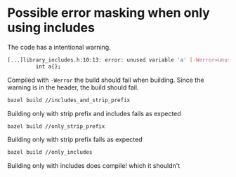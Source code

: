 # Possible error masking when only using includes

The code has a intentional warning.
```bash
[...]library_includes.h:10:13: error: unused variable 'a' [-Werror=unused-variable]
         int a{};
```

Compiled with `-Werror` the build should fail when building.
Since the warning is in the header, the build should fail.

```bash
bazel build //includes_and_strip_prefix
```
Building only with strip prefix and includes fails as expected

```bash
bazel build //only_strip_prefix
```
Building only with strip prefix fails as expected



```bash
bazel build //only_includes
```
Building only with includes does compile! which it shouldn't
